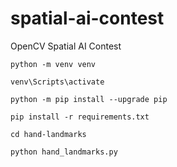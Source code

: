 # spatial-ai-contest
OpenCV Spatial AI Contest

```
python -m venv venv
```

```
venv\Scripts\activate
```

```
python -m pip install --upgrade pip
```

```
pip install -r requirements.txt
```

```
cd hand-landmarks
```

```
python hand_landmarks.py
```